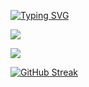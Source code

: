[![Typing SVG](https://readme-typing-svg.demolab.com?font=Inter&weight=600&size=21&pause=1000&color=0556F3&center=true&vCenter=true&random=false&width=435&lines=Hello+there+%F0%9F%91%8B.+I'm+Phuong+Nha+Nguyen;Xin+ch%C3%A0o+%F0%9F%91%8B.+M%C3%ACnh+l%C3%A0+Nguy%E1%BB%85n+Ph%C6%B0%C6%A1ng+Nh%C3%A3)](https://git.io/typing-svg)

![](https://komarev.com/ghpvc/?username=nphuonha2101&style=for-the-badge)

<picture>
  <source
    srcset="https://github-readme-stats.vercel.app/api?username=nphuonha2101&show_icons=true&theme=dark"
    media="(prefers-color-scheme: dark)"
  />
  <source
    srcset="https://github-readme-stats.vercel.app/api?username=nphuonha2101&show_icons=true"
    media="(prefers-color-scheme: light), (prefers-color-scheme: no-preference)"
  />
  <img src="https://github-readme-stats.vercel.app/api?username=nphuonha2101&show_icons=true" />
</picture>

[![GitHub Streak](https://streak-stats.demolab.com/?user=nphuonha2101)](https://git.io/streak-stats)

<!--
**nphuonha2101/nphuonha2101** is a ✨ _special_ ✨ repository because its `README.md` (this file) appears on your GitHub profile.

Here are some ideas to get you started:

- 🔭 I’m currently working on ...
- 🌱 I’m currently learning ...
- 👯 I’m looking to collaborate on ...
- 🤔 I’m looking for help with ...
- 💬 Ask me about ...
- 📫 How to reach me: ...
- 😄 Pronouns: ...
- ⚡ Fun fact: ...
-->

